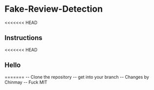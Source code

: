# Fake-Review-Detection

<<<<<<< HEAD
## Instructions
<<<<<<< HEAD
## Hello
=======
  -- Clone the repository
  -- get into your branch
  -- Changes by Chinmay 
-- Fuck MIT
